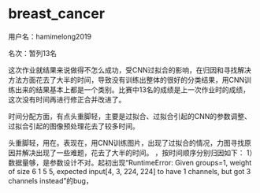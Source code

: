 # breast_cancer

用户名：hamimelong2019

名次：暂列13名

这次作业就结果来说做得不怎么成功，受CNN过拟合的影响，在归因和寻找解决方法方面花去了大半的时间，导致没有训练出整体的很好的分类结果，用CNN训练出来的结果基本上都是一个类别。比赛中13名的成绩是上一次作业时的成绩，这次没有时间再进行修正合并改进了。

时间分配方面，有点头重脚轻，主要是过拟合、过拟合引起的CNN的参数调整、过拟合引起的图像预处理花去了较多时间。

头重脚轻，用在。表现在，用CNN训练图片，出现了过拟合的情况，力图寻找原因并解决出现了一些难题，花去了大半的时间。
，按时间顺序分别归因如下：
1）数据量够，是参数设计不对。起初出现“RuntimeError: Given groups=1, weight of size 6 1 5 5, 
expected input[4, 3, 224, 224] to have 1 channels, but got 3 channels instead”的bug，
